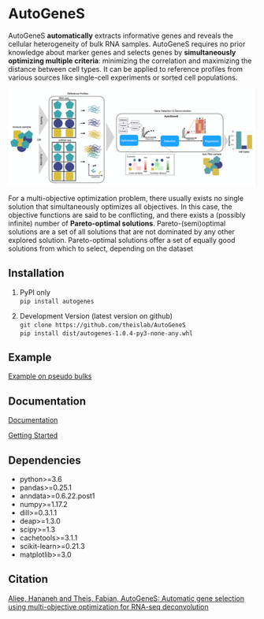 # AutoGeneS

AutoGeneS **automatically** extracts informative genes and reveals the cellular heterogeneity of bulk RNA samples. AutoGeneS requires no prior knowledge about marker genes and selects genes by **simultaneously optimizing multiple criteria**: minimizing the correlation and maximizing the distance between cell types. It can be applied to reference profiles from various sources like single-cell experiments or sorted cell populations.

![Workflow of AutoGeneS](./images/overview.png)

For a multi-objective optimization problem, there usually exists no single solution that simultaneously optimizes all objectives. In this case, the objective functions are said to be conflicting, and there exists a (possibly infinite) number of **Pareto-optimal solutions**. Pareto-(semi)optimal solutions are a set of all solutions that are not dominated by any other explored solution. Pareto-optimal solutions offer a set of equally good solutions from which to select, depending on the dataset

## Installation

1. PyPI only <br/> 
```pip install autogenes```<br/>

2. Development Version (latest version on github) <br/>
```git clone https://github.com/theislab/AutoGeneS```<br/>
```pip install dist/autogenes-1.0.4-py3-none-any.whl```<br/>

## Example

[Example on pseudo bulks](https://github.com/theislab/AutoGeneS/blob/master/deconv_example/bulkDeconvolution_using_singleCellReferenceProfiles.ipynb)

## Documentation

[Documentation](https://autogenes.readthedocs.io/en/latest/)

[Getting Started](https://autogenes.readthedocs.io/en/latest/getting_started.html)

## Dependencies

* python>=3.6
* pandas>=0.25.1
* anndata>=0.6.22.post1
* numpy>=1.17.2
* dill>=0.3.1.1
* deap>=1.3.0
* scipy>=1.3
* cachetools>=3.1.1
* scikit-learn>=0.21.3
* matplotlib>=3.0

## Citation

[Aliee, Hananeh and Theis, Fabian, AutoGeneS: Automatic gene selection using multi-objective optimization for RNA-seq deconvolution](https://www.sciencedirect.com/science/article/pii/S2405471221001927)
